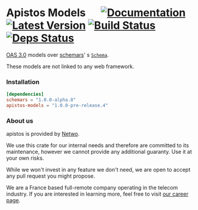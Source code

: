 # Apistos Models &emsp; [![Documentation]][docs.rs] [![Latest Version]][crates.io] [![Build Status]][build] [![Deps Status]][deps.rs]

[docs.rs]: https://docs.rs/apistos-models/

[crates.io]: https://crates.io/crates/apistos-models

[build]: https://github.com/netwo-io/apistos/actions/workflows/build.yaml?branch=main

[Documentation]: https://img.shields.io/docsrs/apistos-models

[Latest Version]: https://img.shields.io/crates/v/apistos-models.svg

[Build Status]: https://github.com/netwo-io/apistos/actions/workflows/build.yaml/badge.svg?branch=main

[deps.rs]: https://deps.rs/crate/apistos-models

[Deps Status]: https://deps.rs/crate/apistos-models/latest/status.svg

[OASv3.md]: https://github.com/OAI/OpenAPI-Specification/blob/main/versions/3.0.3.md

[OAS 3.0][OASv3.md] models over [schemars](https://github.com/GREsau/schemars)'
s [`Schema`](https://docs.rs/schemars/latest/schemars/schema/enum.Schema.html).

These models are not linked to any web framework.

### Installation

```toml
[dependencies]
schemars = "1.0.0-alpha.8"
apistos-models = "1.0.0-pre-release.4"
```

### About us

apistos is provided by [Netwo](https://www.netwo.io).

We use this crate for our internal needs and therefore are committed to its maintenance, however we cannot provide any
additional guaranty. Use it at your own risks.

While we won't invest in any feature we don't need, we are open to accept any pull request you might propose.

We are a France based full-remote company operating in the telecom industry. If you are interested in learning more,
feel free to visit [our career page](https://www.netwo.io/carriere).
